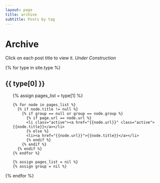 ```yaml
---
layout: page
title: archive
subtitle: Posts by tag
---
```


# Archive
Click on each post title to view it.
_Under Construction_

{% for type in site.type %}
  <h2 class='tag-header' id="{{ type[0] }}-ref">{{ type[0] }}</h2>
  <ul>
    {% assign pages_list = type[1] %}

    {% for node in pages_list %}
      {% if node.title != null %}
        {% if group == null or group == node.group %}
          {% if page.url == node.url %}
          <li class="active"><a href="{{node.url}}" class="active">{{node.title}}</a></li>
          {% else %}
          <li><a href="{{node.url}}">{{node.title}}</a></li>
          {% endif %}
        {% endif %}
      {% endif %}
    {% endfor %}

    {% assign pages_list = nil %}
    {% assign group = nil %}
  </ul>
{% endfor %}
